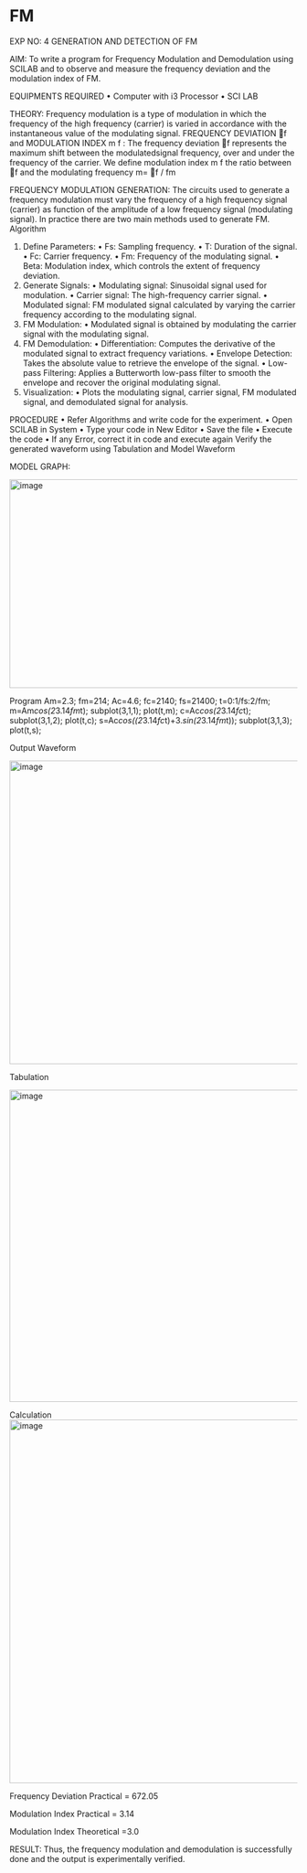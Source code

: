 # FM
EXP NO: 4	GENERATION AND DETECTION OF FM

AIM:
To write a program for Frequency Modulation and Demodulation using SCILAB and to observe and measure the frequency deviation and the modulation index of FM.

EQUIPMENTS REQUIRED
•	Computer with i3 Processor
•	SCI LAB

THEORY:
Frequency modulation is a type of modulation in which the frequency of the high frequency (carrier) is varied in accordance with the instantaneous value of the modulating signal.
FREQUENCY DEVIATION f and MODULATION INDEX m f :
The frequency deviation f represents the maximum shift between the  modulatedsignal
frequency, over and under the frequency of the carrier.
We define modulation index m f the ratio between f and the modulating frequency
m= f / fm

FREQUENCY MODULATION GENERATION:
The circuits used to generate a frequency modulation must vary the frequency of a high frequency signal (carrier) as function of the amplitude of a low frequency signal (modulating signal). In practice there are two main methods used to generate FM.
Algorithm
1.	Define Parameters:
•	Fs: Sampling frequency.
•	T: Duration of the signal.
•	Fc: Carrier frequency.
•	Fm: Frequency of the modulating signal.
•	Beta: Modulation index, which controls the extent of frequency deviation.
2.	Generate Signals:
•	Modulating signal: Sinusoidal signal used for modulation.
•	Carrier signal: The high-frequency carrier signal.
•	Modulated signal: FM modulated signal calculated by varying the carrier frequency according to the modulating signal.
3.	FM Modulation:
•	Modulated signal is obtained by modulating the carrier signal with the modulating signal.
4.	FM Demodulation:
•	Differentiation: Computes the derivative of the modulated signal to extract frequency variations.
•	Envelope Detection: Takes the absolute value to retrieve the envelope of the signal.
•	Low-pass Filtering: Applies a Butterworth low-pass filter to smooth the envelope and recover the original modulating signal.
5.	Visualization:
•	Plots the modulating signal, carrier signal, FM modulated signal, and demodulated signal for analysis.

PROCEDURE
•	Refer Algorithms and write code for the experiment.
•	Open SCILAB in System
•	Type your code in New Editor
•	Save the file
•	Execute the code
•	If any Error, correct it in code and execute again
Verify the generated waveform using Tabulation and Model Waveform

MODEL GRAPH:

<img width="512" height="365" alt="image" src="https://github.com/user-attachments/assets/acd787bd-5281-4f1b-802f-1aa39fac9189" />

Program
Am=2.3;
fm=214;
Ac=4.6;
fc=2140;
fs=21400;
t=0:1/fs:2/fm;
m=Am*cos(2*3.14*fm*t);
subplot(3,1,1);
plot(t,m);
c=Ac*cos(2*3.14*fc*t);
subplot(3,1,2);
plot(t,c);
s=Ac*cos((2*3.14*fc*t)+3.*sin(2*3.14*fm*t));
subplot(3,1,3);
plot(t,s);

Output Waveform

<img width="882" height="531" alt="image" src="https://github.com/user-attachments/assets/f090af94-afb1-4fba-b77d-6d05765bcead" />

Tabulation

<img width="831" height="546" alt="image" src="https://github.com/user-attachments/assets/35be402b-861a-467a-b016-eb94100d23a7" />

Calculation
<img width="1294" height="636" alt="image" src="https://github.com/user-attachments/assets/bc6e980f-0a99-4218-ac36-6b90e48850e0" />

Frequency Deviation Practical = 672.05

Modulation Index Practical	= 3.14

Modulation Index Theoretical	=3.0

RESULT:
Thus, the frequency modulation and demodulation is successfully done and the output is experimentally verified.


